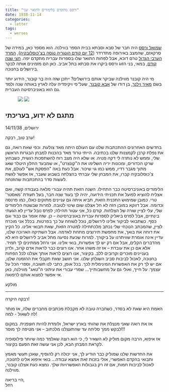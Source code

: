 ```yaml
---
title: "ורסס מתקדם בלימודים לתואר שני"
date: 1938-11-14
categories:
  - letter
tags:
  - werses
---
```


[שמואל ורסס](https://he.wikipedia.org/wiki/%D7%A9%D7%9E%D7%95%D7%90%D7%9C_%D7%95%D7%A8%D7%A1%D7%A1)
היה חבר של סבא וסבתא בבית הספר בווילנה.
הוא מספר כאן, במידה של סרקאזם,
שהמצב באירופה מתדרדר ([12 יום קודם הונגריה נגסה בצ'כוסלובקיה](https://en.wikipedia.org/wiki/First_Vienna_Award)),
[המרד הערבי הגדול](https://he.wikipedia.org/wiki/%D7%94%D7%9E%D7%A8%D7%93_%D7%94%D7%A2%D7%A8%D7%91%D7%99_%D7%94%D7%92%D7%93%D7%95%D7%9C#%D7%93%D7%99%D7%9B%D7%95%D7%99_%D7%94%D7%9E%D7%A8%D7%93) טרם דוכא,
אבל לפחות התואר שלו בספרות עברית מתקדם יפה.
[חצי שנה קודם](/pupko-papers/letter/werses-tlv-visit/), במאי, בני הזוג ורסס ביקרו את סבתא
בתל אביב. כאן הם מזמינים אותה לבקר בירושלים בחנוכה.


מי היה קובנר מווילנה שביקר אותם בירושלים?
ייתכן שזה היה בֶר קובנר, הידוע יותר בשם [מאיר וילנר](https://he.wikipedia.org/wiki/%D7%9E%D7%90%D7%99%D7%A8_%D7%95%D7%99%D7%9C%D7%A0%D7%A8#%D7%91%D7%99%D7%95%D7%92%D7%A8%D7%A4%D7%99%D7%94),
בן דודו של [אבא קובנר](https://he.wikipedia.org/wiki/%D7%90%D7%91%D7%90_%D7%A7%D7%95%D7%91%D7%A0%D7%A8),
שעל־פי ויקיפדיה עלה לארץ באותה שנה
ולמד גם הוא באוניברסיטה העברית.

<figure class="half">
    <a  href="/pupko-papers/assets/images/1938-11-14-werses-ma-1.jpg">
    <img src="/pupko-papers/assets/images/1938-11-14-werses-ma-1.jpg"></a>
    <a  href="/pupko-papers/assets/images/1938-11-14-werses-ma-2.jpg">
    <img src="/pupko-papers/assets/images/1938-11-14-werses-ma-2.jpg"></a>
</figure>

## מתגם לא ידוע, בעריכתי

ירושלים, 14/11/38

ערב טוב, רבקה!

בחדשים האחרונים ההתכתבות שלנו עם העולם היתה מאד צולעת.
וכפי שאת רואה, גם את נפלת קרבן לקמצנות שלנו בכתיבה.
הייתי טרוד מאד בהכנות למבחן הבגרות הראשון שלי, וממש לא נותרה לי דקה פנויה.
או שלא היה מצב רוח להשתפכות רגשית, כשבחוץ שרקו הכדורים,
ומכונות יריה השלימו את ה"קונצרט",
או שמבעד החלון היטלר שאג מתוך מגבר רדיו, ממש כמו גוי שיכור.
אבל כעת באה "הפסקת אש" לעולם, את צ'כוסלובקיה קברו,
את המבחן שלי עברתי בהצלחה בשבוע שעבר, אז אפשר לגשת לעשות סדר בהתכתבות שהוזנחה.

הלימודים באוניברסיטה כבר התחילו. השנה הזאת תהיה עבורי מלאה בעבודה קשה, ואם
אצליח להוציא לפועל את תכניתי הידועה, יהיה לך בעוד שנה חבר, בעל תעודת
'מאסטר' טרי. כמובן שמימוש התכנית הזאת, תביא איתה גם עניינים מתוקים כאלו, כמו
פרנסה וכדומה. אבל דווקא במובן הזה לא חל אצלנו שום שינוי לטובה. למרות שבשטח
הלימודים שלי, עלי לציין שורה של הצלחות. קודם כל, אני עטור תהילה; לפרס נובל
עדיין לא הגעתי בינתיים, אבל לפרס ביאליק לספרות עברית באוניברסיטה – כן. שזה אומר
גם כבוד וגם כסף. כשתבואי לביקור אלינו לירושלים, נוכל לשוחח על כך בפרטות. בכלל
אני מוכרח לציין, שהמכתב הנוכחי שלי נכתב מלכתחילה למטרה הזאת, שאת תבואי אלינו.
כל הקיץ את דוחה את בואך, את מחפשת תירוצים מתחת לאדמה. אבל השתיקה הארוכה שלנו,
עדיין אינה אומרת שוויתרנו על ביקורך. למרות שכעת נסיעה מתל אביב לירושלים היא לא
מהדברים הקלים, אבל אם רק יש לך אפשרות, בואי אלינו. אני ורחל ממתינים לך תמיד.
אלא אם כן את עובדת – אז זה משהו אחר. אנו רוצים כבר לראות אדם קרוב, ולדון
בעניינים מוכרים וקרובים ללב. בקיצור, אנו רוצים לראות אותך אצלנו לכל הפחות
בחנוכה, לאכול לביבות סביב השולחן שלנו. אני חושב שאת תקבלי את ההזמנה שלנו, אם יש
לך רק את האפשרות המינימלית לכך. בכל אופן, כתבי לנו תשובה, וספרי הכל על עצמך: על
חייך, ואולי גם על מחשבותייך... שמרי עבורי את עיתוני ה"טאג" מווילנה, כאן אי אפשר
למצוא אותם לרפואה.

מולקע

---

רבקה היקרה!

האמת היא שאת לא בסדר, כשחברה טובה לא מקבלת מכתבים מחברים שלה, אז מותר לה לשאול - למה!

אז את רואה שאני מנצלת את שהותי בארץ ישראל, ולומדת להיות חוצפנית. במקום לבקש ממך
סליחה עד שהתעצלנו מלכתוב – אני מטיפה לך מוסר!!!

אז איפוא, הרבה מקום מוליק לא השאיר לי, כי הוא רוצה שאלמד כמה שיותר פילוסופיה
לקראת המבחן הבא, לכן אני עושה זאת הפעם בקיצור.

את החדשות שלנו שמוליק כבר הודיע לך, אני יכולה רק להוסיף, שאכן תעשי מאמץ ותבואי
בהקדם האפשרי, אולי בזכות זאת אמצא עבודה... בואי איפוא אלינו לחנוכה, לאכול לביבות
חמות, אם זה רק בגבולות האפשרויות שלך. נמצא כעת אצלנו קובנר, מווילנה.

היי בריאה,  
רחל
